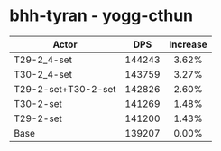 # bhh-tyran - yogg-cthun
| Actor | DPS | Increase |
|---|:---:|:---:|
|T29-2_4-set|144243|3.62%|
|T30-2_4-set|143759|3.27%|
|T29-2-set+T30-2-set|142826|2.60%|
|T30-2-set|141269|1.48%|
|T29-2-set|141200|1.43%|
|Base|139207|0.00%|
